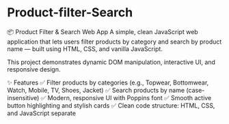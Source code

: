 # Product-filter-Search

📦 Product Filter & Search Web App
A simple, clean JavaScript web application that lets users filter products by category and search by product name — built using HTML, CSS, and vanilla JavaScript.

This project demonstrates dynamic DOM manipulation, interactive UI, and responsive design.

✨ Features
✅ Filter products by categories (e.g., Topwear, Bottomwear, Watch, Mobile, TV, Shoes, Jacket)
✅ Search products by name (case-insensitive)
✅ Modern, responsive UI with Poppins font
✅ Smooth active button highlighting and stylish cards
✅ Clean code structure: HTML, CSS, and JavaScript separate
